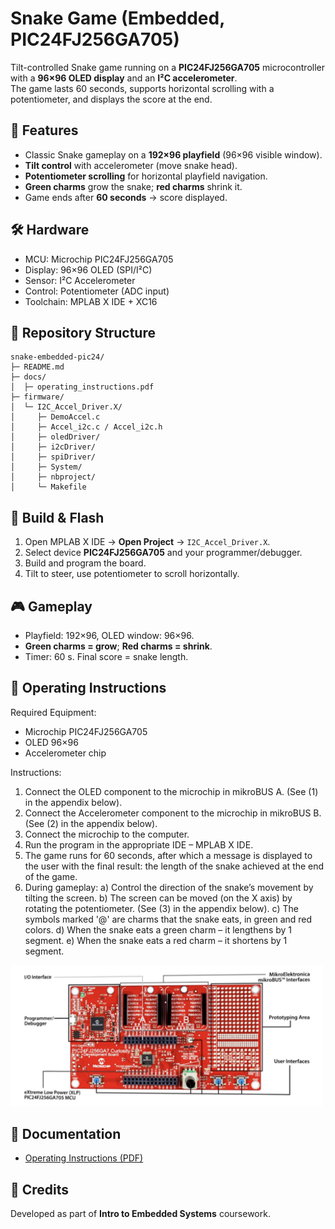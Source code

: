 # Snake Game (Embedded, PIC24FJ256GA705)

Tilt-controlled Snake game running on a **PIC24FJ256GA705** microcontroller with a **96×96 OLED display** and an **I²C accelerometer**.  
The game lasts 60 seconds, supports horizontal scrolling with a potentiometer, and displays the score at the end.

## 🚀 Features

- Classic Snake gameplay on a **192×96 playfield** (96×96 visible window).
- **Tilt control** with accelerometer (move snake head).
- **Potentiometer scrolling** for horizontal playfield navigation.
- **Green charms** grow the snake; **red charms** shrink it.
- Game ends after **60 seconds** → score displayed.

## 🛠 Hardware

- MCU: Microchip PIC24FJ256GA705
- Display: 96×96 OLED (SPI/I²C)
- Sensor: I²C Accelerometer
- Control: Potentiometer (ADC input)
- Toolchain: MPLAB X IDE + XC16

## 📂 Repository Structure

```
snake-embedded-pic24/
├─ README.md
├─ docs/
│  ├─ operating_instructions.pdf
├─ firmware/
│  └─ I2C_Accel_Driver.X/
│     ├─ DemoAccel.c
│     ├─ Accel_i2c.c / Accel_i2c.h
│     ├─ oledDriver/
│     ├─ i2cDriver/
│     ├─ spiDriver/
│     ├─ System/
│     ├─ nbproject/
│     └─ Makefile
```

## 🔧 Build & Flash

1. Open MPLAB X IDE → **Open Project** → `I2C_Accel_Driver.X`.
2. Select device **PIC24FJ256GA705** and your programmer/debugger.
3. Build and program the board.
4. Tilt to steer, use potentiometer to scroll horizontally.

## 🎮 Gameplay

- Playfield: 192×96, OLED window: 96×96.
- **Green charms = grow**; **Red charms = shrink**.
- Timer: 60 s. Final score = snake length.

## 📖 Operating Instructions

Required Equipment:

- Microchip PIC24FJ256GA705
- OLED 96×96
- Accelerometer chip

Instructions:

1. Connect the OLED component to the microchip in mikroBUS A. (See (1) in the appendix below).
2. Connect the Accelerometer component to the microchip in mikroBUS B. (See (2) in the appendix below).
3. Connect the microchip to the computer.
4. Run the program in the appropriate IDE – MPLAB X IDE.
5. The game runs for 60 seconds, after which a message is displayed to the user with the final result: the length of the snake achieved at the end of the game.
6. During gameplay:
   a) Control the direction of the snake’s movement by tilting the screen.
   b) The screen can be moved (on the X axis) by rotating the potentiometer. (See (3) in the appendix below).
   c) The symbols marked '@' are charms that the snake eats, in green and red colors.
   d) When the snake eats a green charm – it lengthens by 1 segment.
   e) When the snake eats a red charm – it shortens by 1 segment.

<img src="docs/img.png" alt="Appendix" width="500"/>

## 📖 Documentation

- [Operating Instructions (PDF)](docs/operating_instructions.pdf)

## 📌 Credits

Developed as part of **Intro to Embedded Systems** coursework.
